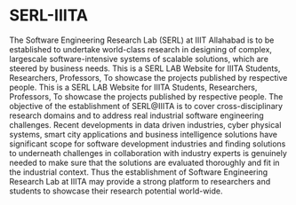 # SERL-IIITA
The Software Engineering Research Lab (SERL) at IIIT Allahabad is to be established to undertake world-class research in designing of complex, largescale software-intensive systems of scalable solutions, which are steered by business needs.
This is a SERL LAB Website for IIITA Students, Researchers, Professors, To showcase the projects published by respective people.
This is a SERL LAB Website for IIITA Students, Researchers, Professors, To showcase the projects published by respective people.
The objective of the establishment of SERL@IIITA is to cover cross-disciplinary research domains and to address real industrial software engineering challenges. 
Recent developments in data driven industries, cyber physical systems, smart city applications and business intelligence solutions have significant scope for software development industries and finding solutions to underneath challenges in collaboration with industry experts is genuinely needed to make sure that the solutions are evaluated thoroughly and fit in the industrial context. 
Thus the establishment of Software Engineering Research Lab at IIITA may provide a strong platform to researchers and students to showcase their research potential world-wide.
